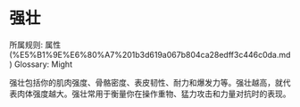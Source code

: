 # 强壮

所属规则: 属性 (%E5%B1%9E%E6%80%A7%201b3d619a067b804ca28edff3c446c0da.md)
Glossary: Might

强壮包括你的肌肉强度、骨骼密度、表皮韧性、耐力和爆发力等。强壮越高，就代表肉体强度越大。强壮常用于衡量你在操作重物、猛力攻击和力量对抗时的表现。
